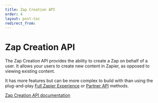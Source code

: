 ```yaml
---
title: Zap Creation API
order: 4
layout: post-toc
redirect_from: 
---
```


# Zap Creation API

The Zap Creation API provides the ability to create a Zap on behalf of a user. It allows your users to create new content in Zapier, as opposed to viewing existing content. 

It has more features but can be more complex to build with than using the plug-and-play [Full Zapier Experience](https://platform.zapier.com/embed/full-zapier-experience) or [Partner API](https://platform.zapier.com/embed/partner-api) methods. 

[Zap Creation API documentation](https://docs.api.zapier.com/docs/intro)